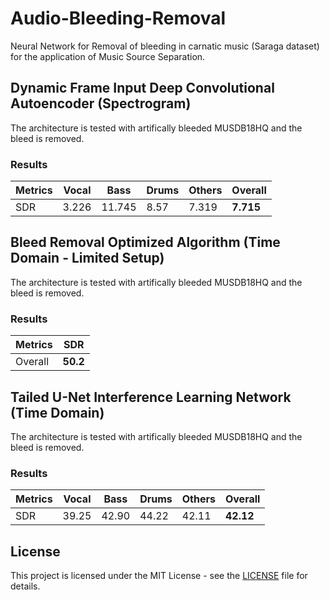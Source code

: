 # Audio-Bleeding-Removal
Neural Network for Removal of bleeding in carnatic music (Saraga dataset) for the application of Music Source Separation.

## Dynamic Frame Input Deep Convolutional Autoencoder (Spectrogram)
The architecture is tested with artifically bleeded MUSDB18HQ and the bleed is removed.
### Results
| Metrics | Vocal | Bass | Drums | Others | Overall |
|------|-----|-----|-----|-----|-----|
|SDR| 3.226 | 11.745 | 8.57 | 7.319 | __7.715__ |


## Bleed Removal Optimized Algorithm (Time Domain - Limited Setup)
The architecture is tested with artifically bleeded MUSDB18HQ and the bleed is removed.
### Results
| Metrics | SDR |
|------|-----|
|Overall| __50.2__ |


## Tailed U-Net Interference Learning Network (Time Domain)
The architecture is tested with artifically bleeded MUSDB18HQ and the bleed is removed.
### Results
| Metrics | Vocal | Bass | Drums | Others | Overall |
|------|-----|-----|-----|-----|-----|
|SDR| 39.25 | 42.90 | 44.22 | 42.11 | __42.12__ |

## License

This project is licensed under the MIT License - see the [LICENSE](https://github.com/its-rajesh/Audio-Bleeding-Removal/blob/cde41b94a1be385efc46888a04b30a7b82c33375/LICENSE) file for details.
